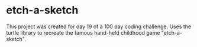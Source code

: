 # etch-a-sketch

This project was created for day 19 of a 100 day coding challenge. Uses the turtle library to recreate the famous hand-held childhood game 
"etch-a-sketch".
